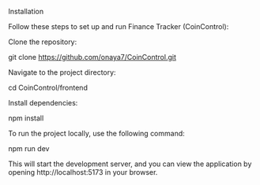 Installation

Follow these steps to set up and run Finance Tracker (CoinControl):

Clone the repository:

git clone https://github.com/onaya7/CoinControl.git

Navigate to the project directory:

cd CoinControl/frontend

Install dependencies:

npm install


To run the project locally, use the following command:

npm run dev

This will start the development server, and you can view the application by opening http://localhost:5173 in your browser.
